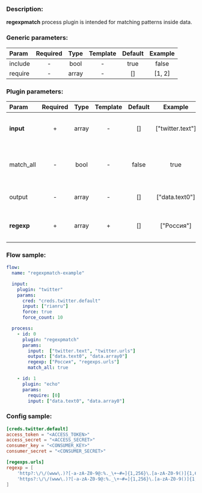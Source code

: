 ### Description:

**regexpmatch** process plugin is intended for matching patterns inside
data.


### Generic parameters:

| Param   | Required | Type  | Template | Default | Example |
|:--------|:--------:|:-----:|:--------:|:-------:|:-------:|
| include |    -     | bool  |    -     |  true   |  false  |
| require |    -     | array |    -     |   []    | [1, 2]  |


### Plugin parameters:

| Param      | Required | Type  | Template | Default |     Example      | Description                                                                                                                |
|:-----------|:--------:|:-----:|:--------:|:-------:|:----------------:|:---------------------------------------------------------------------------------------------------------------------------|
| **input**  |    +     | array |    -     |   []    | ["twitter.text"] | List of [DataItem](https://github.com/livelace/gosquito/blob/master/docs/data.md) fields with data.                        |
| match_all  |    -     | bool  |    -     |  false  |       true       | Patterns must be matched in all selected [DataItem](https://github.com/livelace/gosquito/blob/master/docs/data.md) fields. |
| output     |    -     | array |    -     |   []    |  ["data.text0"]  | List of target [DataItem](https://github.com/livelace/gosquito/blob/master/docs/data.md) fields.                           |
| **regexp** |    +     | array |    +     |   []    |    ["Россия"]    | List of config templates/raw regexps for matching.                                                                         |


### Flow sample:

```yaml
flow:
  name: "regexpmatch-example"

  input:
    plugin: "twitter"
    params:
      cred: "creds.twitter.default"
      input: ["rianru"]
      force: true
      force_count: 10

  process:
    - id: 0
      plugin: "regexpmatch"
      params:
        input:  ["twitter.text", "twitter.urls"]
        output: ["data.text0", "data.array0"]
        regexp: ["Россия", "regexps.urls"]
        match_all: true

    - id: 1
      plugin: "echo"
      params:
        require: [0]
        input: ["data.text0", "data.array0"]
```

### Config sample:

```toml
[creds.twitter.default]
access_token = "<ACCESS_TOKEN>"
access_secret = "<ACCESS_SECRET>"
consumer_key = "<CONSUMER_KEY>"
consumer_secret = "<CONSUMER_SECRET>"

[regexps.urls]
regexp = [
    'http?:\/\/(www\.)?[-a-zA-Z0-9@:%._\+~#=]{1,256}\.[a-zA-Z0-9()]{1,6}\b([-a-zA-Z0-9()@:%_\+.~#?&//=]*)',
    'https?:\/\/(www\.)?[-a-zA-Z0-9@:%._\+~#=]{1,256}\.[a-zA-Z0-9()]{1,6}\b([-a-zA-Z0-9()@:%_\+.~#?&//=]*)'
]
```

